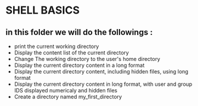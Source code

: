 # SHELL BASICS

## in this folder we will do the followings : <br>

- print the current working directory
- Display the content list of the current directory
- Change The working directory to the user's home directory
- Display the current directory content in a long format
- Display the current directory content, including hidden files, using long format
- Display the current directory content in long format, with user and group IDS displayed numericaly and hidden files
- Create a directory named my_first_directory
